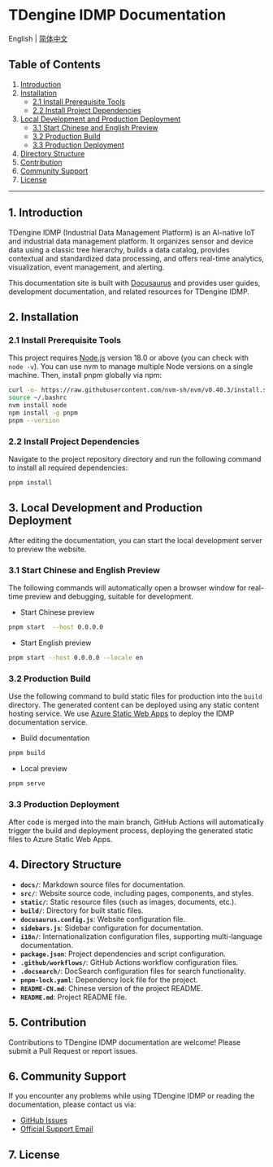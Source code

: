 # TDengine IDMP Documentation

English | [简体中文](README-CN.md)

## Table of Contents

1. [Introduction](#1-introduction)
2. [Installation](#2-installation)
    - [2.1 Install Prerequisite Tools](#21-install-prerequisite-tools)
    - [2.2 Install Project Dependencies](#22-install-project-dependencies)
3. [Local Development and Production Deployment](#3-local-development-and-production-deployment)
    - [3.1 Start Chinese and English Preview](#31-start-chinese-and-english-preview)
    - [3.2 Production Build](#32-production-build)
    - [3.3 Production Deployment](#33-production-deployment)
4. [Directory Structure](#4-directory-structure)
5. [Contribution](#5-contribution)
6. [Community Support](#6-community-support)
7. [License](#7-license)

---

## 1. Introduction

TDengine IDMP (Industrial Data Management Platform) is an AI-native IoT and industrial data management platform. It organizes sensor and device data using a classic tree hierarchy, builds a data catalog, provides contextual and standardized data processing, and offers real-time analytics, visualization, event management, and alerting.

This documentation site is built with [Docusaurus](https://docusaurus.io/) and provides user guides, development documentation, and related resources for TDengine IDMP.

## 2. Installation

### 2.1 Install Prerequisite Tools
This project requires [Node.js](https://nodejs.org/) version 18.0 or above (you can check with `node -v`). You can use nvm to manage multiple Node versions on a single machine. Then, install pnpm globally via npm:

```bash
curl -o- https://raw.githubusercontent.com/nvm-sh/nvm/v0.40.3/install.sh | bash
source ~/.bashrc
nvm install node
npm install -g pnpm
pnpm --version
```

### 2.2 Install Project Dependencies
Navigate to the project repository directory and run the following command to install all required dependencies:
```bash
pnpm install  
```

## 3. Local Development and Production Deployment
After editing the documentation, you can start the local development server to preview the website.

### 3.1 Start Chinese and English Preview
The following commands will automatically open a browser window for real-time preview and debugging, suitable for development.

* Start Chinese preview

```bash
pnpm start  --host 0.0.0.0
```
* Start English preview

```bash
pnpm start --host 0.0.0.0 --locale en
```

### 3.2 Production Build
Use the following command to build static files for production into the `build` directory. The generated content can be deployed using any static content hosting service. We use [Azure Static Web Apps](https://azure.microsoft.com/en-us/services/app-service/static/) to deploy the IDMP documentation service.

* Build documentation

```bash
pnpm build
```
* Local preview

```bash
pnpm serve 
```

### 3.3 Production Deployment
After code is merged into the main branch, GitHub Actions will automatically trigger the build and deployment process, deploying the generated static files to Azure Static Web Apps.

## 4. Directory Structure

- **`docs/`**: Markdown source files for documentation.
- **`src/`**: Website source code, including pages, components, and styles.
- **`static/`**: Static resource files (such as images, documents, etc.).
- **`build/`**: Directory for built static files.
- **`docusaurus.config.js`**: Website configuration file.
- **`sidebars.js`**: Sidebar configuration for documentation.
- **`i18n/`**: Internationalization configuration files, supporting multi-language documentation.
- **`package.json`**: Project dependencies and script configuration.
- **`.github/workflows/`**: GitHub Actions workflow configuration files.
- **`.docsearch/`**: DocSearch configuration files for search functionality.
- **`pnpm-lock.yaml`**: Dependency lock file for the project.
- **`README-CN.md`**: Chinese version of the project README.
- **`README.md`**: Project README file.

## 5. Contribution

Contributions to TDengine IDMP documentation are welcome! Please submit a Pull Request or report issues.

## 6. Community Support

If you encounter any problems while using TDengine IDMP or reading the documentation, please contact us via:
- [GitHub Issues](https://github.com/taosdata/tdengine-idmp-docs/issues)
- [Official Support Email](mailto:it@taosdata.com)

## 7. License
